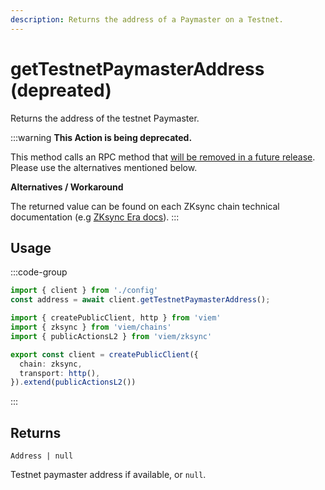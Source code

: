 ```yaml
---
description: Returns the address of a Paymaster on a Testnet.
---
```


# getTestnetPaymasterAddress (depreated)

Returns the address of the testnet Paymaster.

:::warning
**This Action is being deprecated.**

This method calls an RPC method that [will be removed in a future release](https://github.com/zkSync-Community-Hub/zksync-developers/discussions/1066). Please use the alternatives mentioned below.

**Alternatives / Workaround**

The returned value can be found on each ZKsync chain technical documentation (e.g [ZKsync Era docs](https://docs.zksync.io/zksync-era/unique-features/paymaster#testnet-paymaster)).
:::

## Usage

:::code-group

```ts [example.ts]
import { client } from './config'
const address = await client.getTestnetPaymasterAddress();
```

```ts [config.ts]
import { createPublicClient, http } from 'viem'
import { zksync } from 'viem/chains'
import { publicActionsL2 } from 'viem/zksync'

export const client = createPublicClient({
  chain: zksync,
  transport: http(),
}).extend(publicActionsL2())
```
:::

## Returns 

`Address | null`

Testnet paymaster address if available, or `null`.
